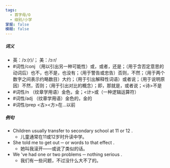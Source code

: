 ```yaml
---
tags:
  - 首字母/O
  - 级别/小学
掌握: false
模糊: false
---
```

##### 词义
- 英：/ɔː(r)/； 美：/ɔːr/
- #词性/conj  （用以引出另一种可能性）或，或者，还是；（用于含否定意思的动词后）也不，也不是，也没有；（用于警告或忠告）否则，不然；（用于两个数字之间表示约略数目）大约；（用于引出解释性词语）或者说；（用于说明原因）不然，否则；（用于引出对比的概念）；即，那就是，或者说；<诗>不是
- #词性/n  （纹章学用语）金色，金；<计>或（一种逻辑运算符）
- #词性/adj  （纹章学用语）金色的，金的
- #词性/prep  <古><方>在…以前
##### 例句
- Children usually transfer to secondary school at 11 or 12 .
	- 儿童通常在11或12岁时升读中学。
- She told me to get out ─ or words to that effect .
	- 她叫我滚开——或说了类似的话。
- We 've had one or two problems ─ nothing serious .
	- 我们有一些问题，不过没什么大不了的。
